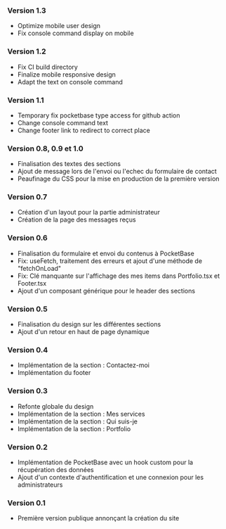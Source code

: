 ### Version 1.3

- Optimize mobile user design
- Fix console command display on mobile

### Version 1.2

- Fix CI build directory
- Finalize mobile responsive design
- Adapt the text on console command

### Version 1.1

- Temporary fix pocketbase type access for github action
- Change console command text
- Change footer link to redirect to correct place

### Version 0.8, 0.9 et 1.0

- Finalisation des textes des sections
- Ajout de message lors de l'envoi ou l'echec du formulaire de contact
- Peaufinage du CSS pour la mise en production de la première version

### Version 0.7

- Création d'un layout pour la partie administrateur
- Création de la page des messages reçus

### Version 0.6

- Finalisation du formulaire et envoi du contenus à PocketBase
- Fix: useFetch, traitement des erreurs et ajout d'une méthode de "fetchOnLoad"
- Fix: Clé manquante sur l'affichage des mes items dans Portfolio.tsx et Footer.tsx
- Ajout d'un composant générique pour le header des sections

### Version 0.5

- Finalisation du design sur les différentes sections
- Ajout d'un retour en haut de page dynamique

### Version 0.4

- Implémentation de la section : Contactez-moi
- Implémentation du footer

### Version 0.3

- Refonte globale du design
- Implémentation de la section : Mes services
- Implémentation de la section : Qui suis-je
- Implémentation de la section : Portfolio

### Version 0.2

- Implémentation de PocketBase avec un hook custom pour la récupération des données
- Ajout d'un contexte d'authentification et une connexion pour les administrateurs

### Version 0.1

- Première version publique annonçant la création du site
